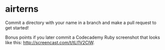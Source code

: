airterns
========

Commit a directory with your name in a branch and make a pull request to get started!

Bonus points if you later commit a Codecademy Ruby screenshot that looks like this: http://screencast.com/t/tLl1V2ClW.
